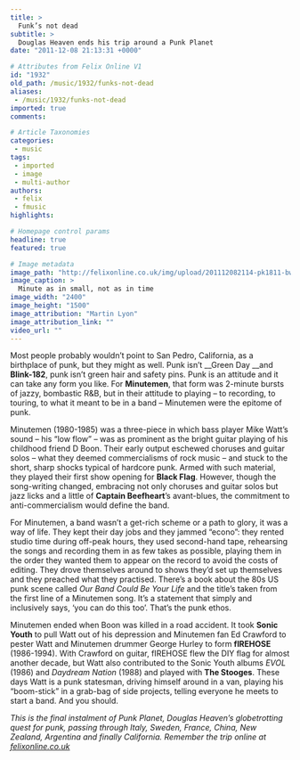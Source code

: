 ```yaml
---
title: >
  Funk’s not dead
subtitle: >
  Douglas Heaven ends his trip around a Punk Planet
date: "2011-12-08 21:13:31 +0000"

# Attributes from Felix Online V1
id: "1932"
old_path: /music/1932/funks-not-dead
aliases:
 - /music/1932/funks-not-dead
imported: true
comments:

# Article Taxonomies
categories:
 - music
tags:
 - imported
 - image
 - multi-author
authors:
 - felix
 - fmusic
highlights:

# Homepage control params
headline: true
featured: true

# Image metadata
image_path: "http://felixonline.co.uk/img/upload/201112082114-pk1811-bwminutemen.jpg"
image_caption: >
  Minute as in small, not as in time
image_width: "2400"
image_height: "1500"
image_attribution: "Martin Lyon"
image_attribution_link: ""
video_url: ""
---
```


Most people probably wouldn’t point to San Pedro, California, as a birthplace of punk, but they might as well. Punk isn’t __Green Day __and __Blink-182__, punk isn’t green hair and safety pins. Punk is an attitude and it can take any form you like. For __Minutemen__, that form was 2-minute bursts of jazzy, bombastic R&B, but in their attitude to playing – to recording, to touring, to what it meant to be in a band – Minutemen were the epitome of punk.

Minutemen (1980-1985) was a three-piece in which bass player Mike Watt’s sound – his “low flow” – was as prominent as the bright guitar playing of his childhood friend D Boon. Their early output eschewed choruses and guitar solos – what they deemed commercialisms of rock music – and stuck to the short, sharp shocks typical of hardcore punk. Armed with such material, they played their first show opening for __Black Flag__. However, though the song-writing changed, embracing not only choruses and guitar solos but jazz licks and a little of __Captain Beefheart__’s avant-blues, the commitment to anti-commercialism would define the band.

For Minutemen, a band wasn’t a get-rich scheme or a path to glory, it was a way of life. They kept their day jobs and they jammed “econo”: they rented studio time during off-peak hours, they used second-hand tape, rehearsing the songs and recording them in as few takes as possible, playing them in the order they wanted them to appear on the record to avoid the costs of editing. They drove themselves around to shows they’d set up themselves and they preached what they practised. There’s a book about the 80s US punk scene called _Our Band Could Be Your Life_ and the title’s taken from the first line of a Minutemen song. It’s a statement that simply and inclusively says, ‘you can do this too’. That’s the punk ethos.

Minutemen ended when Boon was killed in a road accident. It took __Sonic Youth__ to pull Watt out of his depression and Minutemen fan Ed Crawford to pester Watt and Minutemen drummer George Hurley to form __fIREHOSE__ (1986-1994). With Crawford on guitar, fIREHOSE flew the DIY flag for almost another decade, but Watt also contributed to the Sonic Youth albums _EVOL_ (1986) and _Daydream Nation_ (1988) and played with __The Stooges__. These days Watt is a punk statesman, driving himself around in a van, playing his “boom-stick” in a grab-bag of side projects, telling everyone he meets to start a band. And you should.

_This is the final instalment of Punk Planet, Douglas Heaven’s globetrotting quest for punk, passing through Italy, Sweden, France, China, New Zealand, Argentina and finally California. Remember the trip online at [felixonline.co.uk](http://felixonline.co.uk)_
